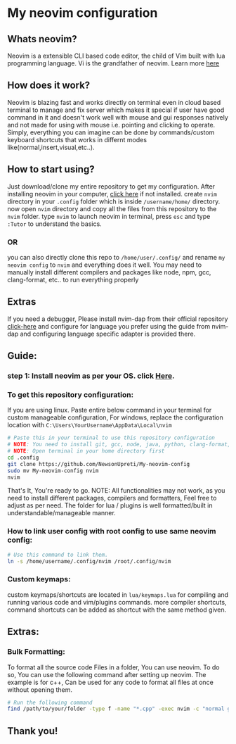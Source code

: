 # My neovim configuration

## Whats neovim?

Neovim is a extensible CLI based code editor, the child of Vim built with lua programming language. Vi is the grandfather of neovim. Learn more [here](https://neovim.io/)

## How does it work?

Neovim is blazing fast and works directly on terminal even in cloud based terminal to manage and fix server which makes it special if user have good command in it and doesn't work well with mouse and gui responses natively and not made for using with mouse i.e. pointing and clicking to operate. Simply, everything you can imagine can be done by commands/custom keyboard shortcuts that works in differnt modes like(normal,insert,visual,etc..).

## How to start using?

Just download/clone my entire repository to get my configuration. After installing neovim in your computer, [click here](https://github.com/neovim/neovim/blob/master/INSTALL.md) if not installed. create `nvim` directory in your `.config` folder which is inside `/username/home/` directory. now open `nvim` directory and copy all the files from this repository to the `nvim` folder. type `nvim` to launch neovim in terminal, press `esc` and type `:Tutor` to understand the basics.

### OR

you can also directly clone this repo to `/home/user/.config/` and rename `my neovim config` to `nvim` and everything does it well. You may need to manually install different compilers and packages like node, npm, gcc, clang-format, etc.. to run everything properly

## Extras

If you need a debugger, Please install nvim-dap from their official repository [click-here](https://github.com/mfussenegger/nvim-dap) and configure for language you prefer using the guide from nvim-dap and configuring language specific adapter is provided there.

## Guide:

### step 1: Install neovim as per your OS. click [Here](https://github.com/neovim/neovim/blob/master/INSTALL.md).

### To get this repository configuration:

If you are using linux. Paste entire below command in your terminal for custom manageable configuration, For windows, replace the configuration location with `C:\Users\YourUsername\AppData\Local\nvim`

```bash
# Paste this in your terminal to use this repository configuration
# NOTE: You need to install git, gcc, node, java, python, clang-format, astyle, npm, R, Rust, etc.. to get all the functionality from this configuration.
# NOTE: Open terminal in your home directory first
cd .config
git clone https://github.com/NewsonUpreti/My-neovim-config
sudo mv My-neovim-config nvim
nvim
```

That's It, You're ready to go.
NOTE: All functionalities may not work, as you need to install different packages, compilers and formatters, Feel free to adjust as per need. The folder for lua / plugins is well formatted/built in understandable/manageable manner.

### How to link user config with root config to use same neovim config:

```bash
# Use this command to link them.
ln -s /home/username/.config/nvim /root/.config/nvim
```

### Custom keymaps:

custom keymaps/shortcuts are located in `lua/keymaps.lua` for compiling and running various code and vim/plugins commands. more compiler shortcuts, command shortcuts can be added as shortcut with the same method given.

## Extras:

### Bulk Formatting:

To format all the source code Files in a folder, You can use neovim. To do so, You can use the following command after setting up neovim. The example is for c++, Can be used for any code to format all files at once without opening them.

```bash
# Run the following command
find /path/to/your/folder -type f -name "*.cpp" -exec nvim -c "normal gg=G" -c "wq" {} \;
```

## Thank you!
